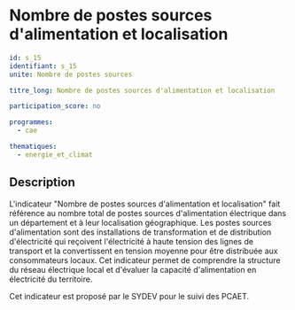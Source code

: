 # Nombre de postes sources d'alimentation et localisation

```yaml
id: s_15
identifiant: s_15
unite: Nombre de postes sources

titre_long: Nombre de postes sources d'alimentation et localisation

participation_score: no

programmes:
  - cae

thematiques:
  - energie_et_climat
```
## Description
L'indicateur "Nombre de postes sources d'alimentation et localisation" fait référence au nombre total de postes sources d'alimentation électrique dans un département et à leur localisation géographique. Les postes sources d'alimentation sont des installations de transformation et de distribution d'électricité qui reçoivent l'électricité à haute tension des lignes de transport et la convertissent en tension moyenne pour être distribuée aux consommateurs locaux. Cet indicateur permet de comprendre la structure du réseau électrique local et d'évaluer la capacité d'alimentation en électricité du territoire.

Cet indicateur est proposé par le SYDEV pour le suivi des PCAET.
